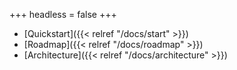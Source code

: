 +++
headless = false
+++
- [Quickstart]({{< relref "/docs/start" >}})
- [Roadmap]({{< relref "/docs/roadmap" >}})
- [Architecture]({{< relref "/docs/architecture" >}})